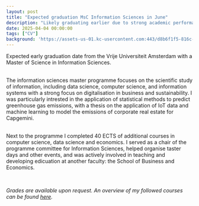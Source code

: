 ```yaml
---
layout: post
title: "Expected graduation MsC Information Sciences in June"
description: "Likely graduating earlier due to strong academic performance"
date: 2025-04-04 00:00:00
tags: ["CV"]
background: 'https://assets-us-01.kc-usercontent.com:443/d8b6f1f5-816c-005b-1dc1-e363dd7ce9a5/083a74bc-353d-47fc-b170-8af0b9cb6638/1Z2A0367.jpg?w=1250&h=600&fit=clip&rect=0,512,4757,2284'
---
```


Expected early graduation date from the Vrije Universiteit Amsterdam with a Master of Science in Information Sciences. <br><br>

The information sciences master programme focuses on the scientific study of information, including data science, computer science, and information systems with a strong focus on digitalisation in business and sustainability. I was particularly intrested in the application of statistical methods to predict greenhouse gas emissions, with a thesis on the application of IoT data and machine learning to model the emissions of corporate real estate for Capgemini. <br><br>

Next to the programme I completed 40 ECTS of additional courses in computer science, data science and economics. I served as a chair of the programme committee for Information Sciences, helped organise taster days and other events, and was actively involved in teaching and developing edicuation at another faculty: the School of Business and Economics. 

<br>

<i>Grades are available upon request. An overview of my followed courses can be found <a href="{{ '/2025/01/30/followed-vu-courses.html' | prepend: site.baseurl | replace: '//', '/' }}">here</a>.</i>

